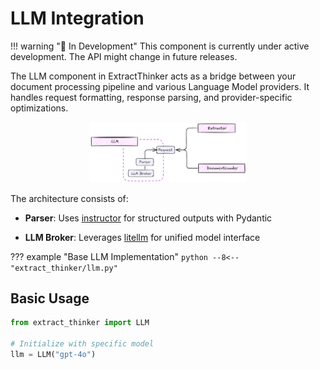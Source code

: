 # LLM Integration

!!! warning "🚧 In Development"
    This component is currently under active development. The API might change in future releases.

The LLM component in ExtractThinker acts as a bridge between your document processing pipeline and various Language Model providers. It handles request formatting, response parsing, and provider-specific optimizations.

<div align="center">
  <img src="../../assets/llm_image.png" alt="LLM Architecture" width="50%">
</div>

The architecture consists of:

- **Parser**: Uses [instructor](https://github.com/jxnl/instructor) for structured outputs with Pydantic

- **LLM Broker**: Leverages [litellm](https://github.com/BerriAI/litellm) for unified model interface

??? example "Base LLM Implementation"
    ```python
    --8<-- "extract_thinker/llm.py"
    ```

## Basic Usage

```python
from extract_thinker import LLM

# Initialize with specific model
llm = LLM("gpt-4o")
```